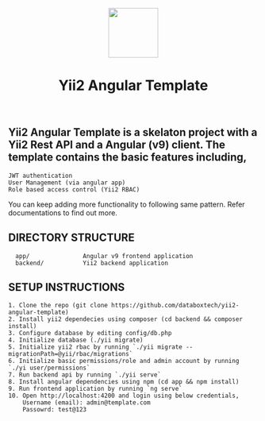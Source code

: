 <p align="center">
    <a href="http://databoxtech.com" target="_blank">
        <img src="https://avatars2.githubusercontent.com/u/60692131?s=200&v=4" height="100px" />
    </a>
    <h1 align="center">Yii2 Angular Template</h1>
    <br>
</p>

Yii2 Angular Template is a skelaton project with a Yii2 Rest API and a Angular (v9) client.
The template contains the basic features including,
------------------------------
    JWT authentication
    User Management (via angular app)
    Role based access control (Yii2 RBAC)

You can keep adding more functionality to following same pattern. Refer documentations to find out more.

DIRECTORY STRUCTURE
-------------------

      app/               Angular v9 frontend application
      backend/           Yii2 backend application

SETUP INSTRUCTIONS
------------------
    1. Clone the repo (git clone https://github.com/databoxtech/yii2-angular-template)
    2. Install yii2 dependecies using composer (cd backend && composer install)
    3. Configure database by editing config/db.php
    4. Initialize database (./yii migrate)
    5. Initialize yii2 rbac by running `./yii migrate --migrationPath=@yii/rbac/migrations`
    6. Initialize basic permissions/role and admin account by running `./yi user/permissions`
    7. Run backend api by running `./yii serve`
    8. Install angular dependencies using npm (cd app && npm install)
    9. Run frontend application by running `ng serve`
    10. Open http://localhost:4200 and login using below credentials,
        Username (email): admin@template.com
        Passowrd: test@123
    